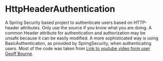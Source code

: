 # HttpHeaderAuthentication

A Spring Security based project to authenticate users based on HTTP-header attributes.
Only use the source if you know what you are doing. A common Header attribute for authentication and authorization may be unsafe because it can be easily modified. 
A more sophisticated way is using BasicAuthentication, as provided by SpringSecurity, when authenticating users.
Most of the code was taken from [Link to youtube video form user  Geoff Bourne](https://www.youtube.com/watch?v=8UWxuF4S-I4).
